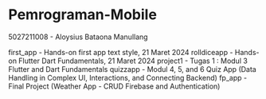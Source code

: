# Pemrograman-Mobile
5027211008 - Aloysius Bataona Manullang

first_app - Hands-on first app text style, 21 Maret 2024
rolldiceapp - Hands-on Flutter Dart Fundamentals, 21 Maret 2024
project1 - Tugas 1 : Modul 3 Flutter and Dart Fundamentals
quizzapp - Modul 4, 5, and 6 Quiz App (Data Handling in Complex UI, Interactions, and Connecting Backend)
fp_app - Final Project (Weather App - CRUD Firebase and Authentication)
